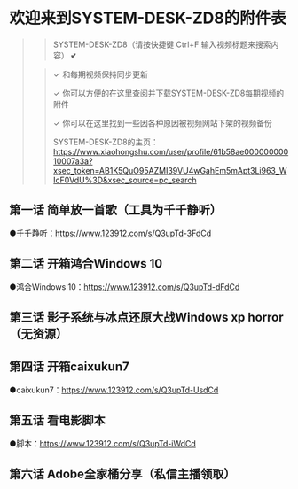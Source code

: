 # 欢迎来到SYSTEM-DESK-ZD8的附件表

> > SYSTEM-DESK-ZD8（请按快捷键 Ctrl+F 输入视频标题来搜索内容） 💕
> 
> > ✓ 和每期视频保持同步更新
> > 
> > ✓ 你可以方便的在这里查阅并下载SYSTEM-DESK-ZD8每期视频的附件
> > 
> > ✓ 你可以在这里找到一些因各种原因被视频网站下架的视频备份
> > 
> > SYSTEM-DESK-ZD8的主页：https://www.xiaohongshu.com/user/profile/61b58ae00000000010007a3a?xsec_token=AB1K5QuO95AZMI39VU4wGahEm5mApt3Li963_WIcF0VdU%3D&xsec_source=pc_search

## 第一话  简单放一首歌（工具为千千静听）

●千千静听：https://www.123912.com/s/Q3upTd-3FdCd

## 第二话 开箱鸿合Windows 10

●鸿合Windows 10：https://www.123912.com/s/Q3upTd-dFdCd

## 第三话 影子系统与冰点还原大战Windows xp horror（无资源）

## 第四话 开箱caixukun7

●caixukun7：https://www.123912.com/s/Q3upTd-UsdCd

## 第五话 看电影脚本

●脚本：https://www.123912.com/s/Q3upTd-iWdCd

## 第六话 Adobe全家桶分享（私信主播领取）
